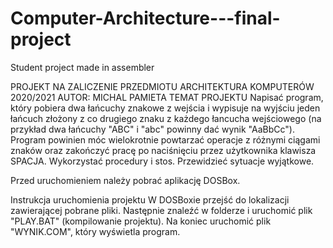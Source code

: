 # Computer-Architecture---final-project
Student project made in assembler

PROJEKT NA ZALICZENIE PRZEDMIOTU ARCHITEKTURA KOMPUTERÓW 2020/2021
AUTOR: MICHAL PAMIETA
TEMAT PROJEKTU
Napisać program, który pobiera dwa łańcuchy znakowe z wejścia i wypisuje na wyjściu jeden łańcuch złożony z co drugiego znaku z każdego łancucha wejściowego (na przykład
dwa łańcuchy "ABC" i "abc" powinny dać wynik "AaBbCc"). Program powinien móc wielokrotnie powtarzać operacje z różnymi ciągami znaków oraz zakończyć pracę po naciśnięciu przez użytkownika klawisza SPACJA. Wykorzystać procedury i stos. Przewidzieć sytuacje wyjątkowe.

Przed uruchomieniem należy pobrać aplikację DOSBox.

Instrukcja uruchomienia projektu
W DOSBoxie przejść do lokalizacji zawierającej pobrane pliki. Następnie znaleźć w folderze i uruchomić plik "PLAY.BAT" (kompilowanie projektu). Na koniec uruchomić plik "WYNIK.COM", który wyświetla program.

